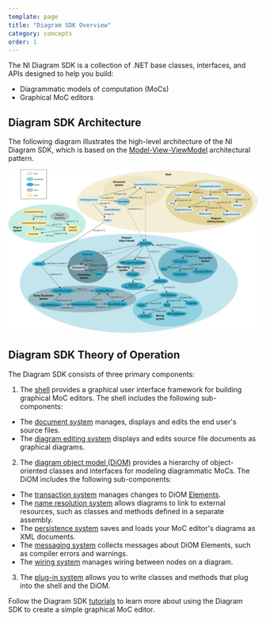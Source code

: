 ```yaml
---
template: page
title: "Diagram SDK Overview"
category: concepts
order: 1
---
```


The NI Diagram SDK is a collection of .NET base classes, interfaces, and APIs designed to help you build:

* Diagrammatic models of computation (MoCs)
* Graphical MoC editors

## Diagram SDK Architecture

The following diagram illustrates the high-level architecture of the NI Diagram SDK, which is based on the [Model-View-ViewModel][MVVM] architectural pattern.

![Architectural Overview][Architectural_Overview]

## Diagram SDK Theory of Operation

The Diagram SDK consists of three primary components:

1. The [shell] provides a graphical user interface framework for building graphical MoC editors. The shell includes the following sub-components:
* The [document system][document_system] manages, displays and edits the end user's source files.
* The [diagram editing system][diagram_editing_system] displays and edits source file documents as graphical diagrams.
2. The [diagram object model (DiOM)][DiOM] provides a hierarchy of object-oriented classes and interfaces for modeling diagrammatic MoCs. The DiOM includes the following sub-components:
* The [transaction system][transaction_system] manages changes to DiOM [Elements].
* The [name resolution system][name_resolution_system] allows diagrams to link to external resources, such as classes and methods defined in a separate assembly.
* The [persistence system][persistence_system] saves and loads your MoC editor's diagrams as XML documents.
* The [messaging system][messaging_system] collects messages about DiOM Elements, such as compiler errors and warnings.
* The [wiring system][wiring_system] manages wiring between nodes on a diagram.
3. The [plug-in system][plug-in_system] allows you to write classes and methods that plug into the shell and the DiOM.

Follow the Diagram SDK [tutorials] to learn more about using the Diagram SDK to create a simple graphical MoC editor.

[MVVM]: ../InProgress.html
[shell]: ../InProgress.html
[document_system]: ../InProgress.html
[diagram_editing_system]: ../InProgress.html
[DiOM]: ../InProgress.html
[transaction_system]: ../InProgress.html
[Elements]: ../InProgress.html
[name_resolution_system]: ../InProgress.html
[persistence_system]: ../InProgress.html
[messaging_system]: ../InProgress.html
[wiring_system]: ../InProgress.html
[plug-in_system]: ../InProgress.html
[tutorials]: ../InProgress.html	

[Architectural_Overview]: DiagramSDKRelationships.png